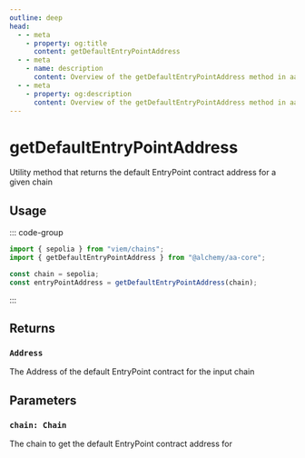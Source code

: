 ```yaml
---
outline: deep
head:
  - - meta
    - property: og:title
      content: getDefaultEntryPointAddress
  - - meta
    - name: description
      content: Overview of the getDefaultEntryPointAddress method in aa-core utils
  - - meta
    - property: og:description
      content: Overview of the getDefaultEntryPointAddress method in aa-core utils
---
```


# getDefaultEntryPointAddress

Utility method that returns the default EntryPoint contract address for a given chain

## Usage

::: code-group

```ts [example.ts]
import { sepolia } from "viem/chains";
import { getDefaultEntryPointAddress } from "@alchemy/aa-core";

const chain = sepolia;
const entryPointAddress = getDefaultEntryPointAddress(chain);
```

:::

## Returns

### `Address`

The Address of the default EntryPoint contract for the input chain

## Parameters

### `chain: Chain`

The chain to get the default EntryPoint contract address for
